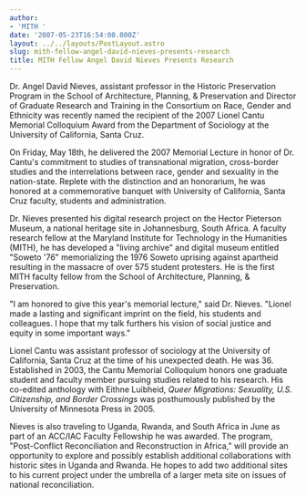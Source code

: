 ```yaml
---
author:
- 'MITH '
date: '2007-05-23T16:54:00.000Z'
layout: ../../layouts/PostLayout.astro
slug: mith-fellow-angel-david-nieves-presents-research
title: MITH Fellow Angel David Nieves Presents Research
---
```


Dr. Angel David Nieves, assistant professor in the Historic Preservation Program in the School of Architecture, Planning, & Preservation and Director of Graduate Research and Training in the Consortium on Race, Gender and Ethnicity was recently named the recipient of the 2007 Lionel Cantu Memorial Colloquium Award from the Department of Sociology at the University of California, Santa Cruz.

On Friday, May 18th, he delivered the 2007 Memorial Lecture in honor of Dr. Cantu's commitment to studies of transnational migration, cross-border studies and the interrelations between race, gender and sexuality in the nation-state. Replete with the distinction and an honorarium, he was honored at a commemorative banquet with University of California, Santa Cruz faculty, students and administration.

Dr. Nieves presented his digital research project on the Hector Pieterson Museum, a national heritage site in Johannesburg, South Africa. A faculty research fellow at the Maryland Institute for Technology in the Humanities (MITH), he has developed a "living archive" and digital museum entitled "Soweto '76" memorializing the 1976 Soweto uprising against apartheid resulting in the massacre of over 575 student protesters. He is the first MITH faculty fellow from the School of Architecture, Planning, & Preservation.

"I am honored to give this year's memorial lecture," said Dr. Nieves. "Lionel made a lasting and significant imprint on the field, his students and colleagues. I hope that my talk furthers his vision of social justice and equity in some important ways."

Lionel Cantu was assistant professor of sociology at the University of California, Santa Cruz at the time of his unexpected death. He was 36. Established in 2003, the Cantu Memorial Colloquium honors one graduate student and faculty member pursuing studies related to his research. His co-edited anthology with Eithne Luibheid, _Queer Migrations: Sexuality, U.S. Citizenship, and Border Crossings_ was posthumously published by the University of Minnesota Press in 2005.

Nieves is also traveling to Uganda, Rwanda, and South Africa in June as part of an ACC/IAC Faculty Fellowship he was awarded. The program, "Post-Conflict Reconciliation and Reconstruction in Africa," will provide an opportunity to explore and possibly establish additional collaborations with historic sites in Uganda and Rwanda. He hopes to add two additional sites to his current project under the umbrella of a larger meta site on issues of national reconciliation.